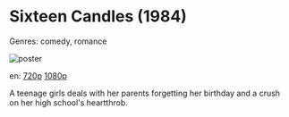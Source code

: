 # Sixteen Candles (1984)

Genres: comedy, romance

![poster](http://image.tmdb.org/t/p/w500/rzTrRQg5ek47Yl0Vfenc69r9gOd.jpg)

en:
  [720p](magnet:?xt=urn:btih:960358B49E86768D7F97488E8DE4505512953D58&tr=udp://glotorrents.pw:6969/announce&tr=udp://tracker.opentrackr.org:1337/announce&tr=udp://torrent.gresille.org:80/announce&tr=udp://tracker.openbittorrent.com:80&tr=udp://tracker.coppersurfer.tk:6969&tr=udp://tracker.leechers-paradise.org:6969&tr=udp://p4p.arenabg.ch:1337&tr=udp://tracker.internetwarriors.net:1337)
  [1080p](magnet:?xt=urn:btih:D2507C9A389E51C65A7C6DD692208F02C522E8A9&tr=udp://glotorrents.pw:6969/announce&tr=udp://tracker.opentrackr.org:1337/announce&tr=udp://torrent.gresille.org:80/announce&tr=udp://tracker.openbittorrent.com:80&tr=udp://tracker.coppersurfer.tk:6969&tr=udp://tracker.leechers-paradise.org:6969&tr=udp://p4p.arenabg.ch:1337&tr=udp://tracker.internetwarriors.net:1337)
  


A teenage girls deals with her parents forgetting her birthday and a crush on her high school's heartthrob.